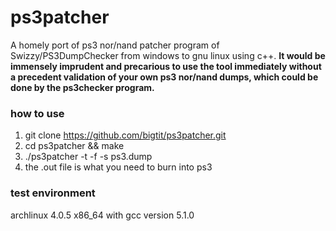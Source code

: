 # ps3patcher
A homely port of ps3 nor/nand patcher program of  Swizzy/PS3DumpChecker from windows to gnu linux using c++.
**It would be immensely imprudent and precarious to use the tool immediately without a precedent validation of your own ps3 nor/nand dumps, which could be done by the ps3checker program.**

### how to use
1. git clone https://github.com/bigtit/ps3patcher.git
2. cd ps3patcher && make
3. ./ps3patcher -t -f -s ps3.dump
4. the .out file is what you need to burn into ps3

### test environment
archlinux 4.0.5 x86_64 with
gcc version 5.1.0
